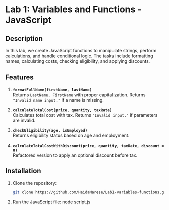 # Lab 1: Variables and Functions - JavaScript

## Description

In this lab, we create JavaScript functions to manipulate strings, perform calculations, and handle conditional logic. The tasks include formatting names, calculating costs, checking eligibility, and applying discounts.

## Features

1. **`formatFullName(firstName, lastName)`**  
   Returns `LastName, FirstName` with proper capitalization. Returns `"Invalid name input."` if a name is missing.

2. **`calculateTotalCost(price, quantity, taxRate)`**  
   Calculates total cost with tax. Returns `"Invalid input."` if parameters are invalid.

3. **`checkEligibility(age, isEmployed)`**  
   Returns eligibility status based on age and employment.

4. **`calculateTotalCostWithDiscount(price, quantity, taxRate, discount = 0)`**  
   Refactored version to apply an optional discount before tax.

## Installation

1. Clone the repository:
   ```bash
   git clone https://github.com/HaidaMarese/Lab1-variables-functions.git

2. Run the JavaScript file: node script.js


